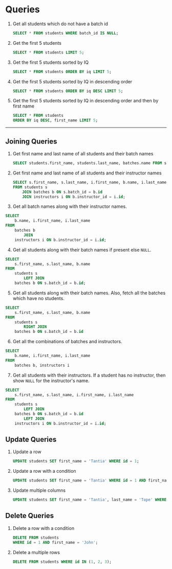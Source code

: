 # Queries
1. Get all students which do not have a batch id
    
    ```sql
    SELECT * FROM students WHERE batch_id IS NULL;
    ```
2. Get the first 5 students
    
    ```sql
    SELECT * FROM students LIMIT 5;
    ```
3. Get the first 5 students sorted by IQ
    
    
    ```sql
    SELECT * FROM students ORDER BY iq LIMIT 5;
    ```
4. Get the first 5 students sorted by IQ in descending order
    
    ```sql
    SELECT * FROM students ORDER BY iq DESC LIMIT 5;
    ```
5. Get the first 5 students sorted by IQ in descending order and then by first name
    
    ```sql
    SELECT * FROM students 
    ORDER BY iq DESC, first_name LIMIT 5;
    ```

---

## Joining Queries

1. Get first name and last name of all students and their batch names
    
    ```sql
    SELECT students.first_name, students.last_name, batches.name FROM students JOIN batches ON students.batch_id = batches.id;
    ```
2. Get first name and last name of all students and their instructor names
    
    ```sql
    SELECT s.first_name, s.last_name, i.first_name, b.name, i.last_name 
    FROM students s 
        JOIN batches b ON s.batch_id = b.id
        JOIN instructors i ON b.instructor_id = i.id;
    ```

3. Get all batch names along with their instructor names.

```sql
SELECT 
    b.name, i.first_name, i.last_name
FROM
    batches b
        JOIN
    instructors i ON b.instructor_id = i.id;
```

4. Get all students along with their batch names if present else `NULL`.

```sql
SELECT 
    s.first_name, s.last_name, b.name
FROM
    students s
        LEFT JOIN
    batches b ON s.batch_id = b.id;
```
5. Get all students along with their batch names. Also, fetch all the batches which have no students.

```sql
SELECT 
    s.first_name, s.last_name, b.name
FROM
    students s
        RIGHT JOIN
    batches b ON s.batch_id = b.id
```
6. Get all the combinations of batches and instructors.

```sql
SELECT 
    b.name, i.first_name, i.last_name
FROM
    batches b, instructors i
```
7. Get all students with their instructors. If a student has no instructor, then show `NULL` for the instructor's name.

```sql
SELECT 
    s.first_name, s.last_name, i.first_name, i.last_name
FROM
    students s
        LEFT JOIN
    batches b ON s.batch_id = b.id
        LEFT JOIN
    instructors i ON b.instructor_id = i.id;
```

## Update Queries

1. Update a row

    ```sql
    UPDATE students SET first_name = 'Tantia' WHERE id = 1;
    ```
2. Update a row with a condition

    ```sql
    UPDATE students SET first_name = 'Tantia' WHERE id = 1 AND first_name = 'John';
    ```

3. Update multiple columns

    ```sql
    UPDATE students SET first_name = 'Tantia', last_name = 'Tope' WHERE id = 1 AND first_name = 'John';
    ```

## Delete Queries

1. Delete a row with a condition
 
     ```sql
     DELETE FROM students
     WHERE id = 1 AND first_name = 'John';
     ```
 
2. Delete a multiple rows
 
     ```sql
     DELETE FROM students WHERE id IN (1, 2, 3);
     ```
